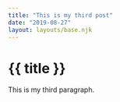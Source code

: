 ```yaml
---
title: "This is my third post"
date: "2019-08-27"
layout: layouts/base.njk
---
```


# {{ title }}

This is my third paragraph.
